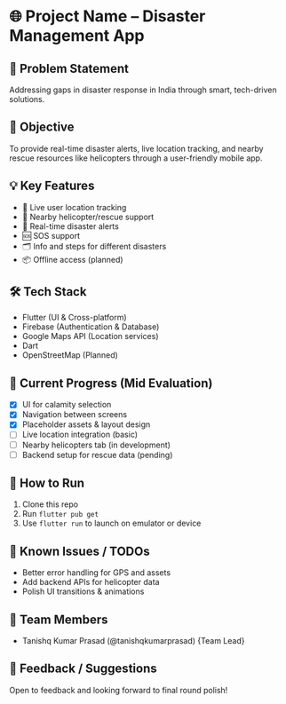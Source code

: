 # 🌐 Project Name – Disaster Management App

## 🚀 Problem Statement
Addressing gaps in disaster response in India through smart, tech-driven solutions.


## 🎯 Objective
To provide real-time disaster alerts, live location tracking, and nearby rescue resources like helicopters through a user-friendly mobile app.

## 💡 Key Features
- 📍 Live user location tracking
- 🚁 Nearby helicopter/rescue support
- 📢 Real-time disaster alerts
- 🆘 SOS support
- 🗂️ Info and steps for different disasters
- 📦 Offline access (planned)

## 🛠️ Tech Stack
- Flutter (UI & Cross-platform)
- Firebase (Authentication & Database)
- Google Maps API (Location services)
- Dart
- OpenStreetMap (Planned)

## 🔄 Current Progress (Mid Evaluation)
- [x] UI for calamity selection
- [x] Navigation between screens
- [x] Placeholder assets & layout design
- [ ] Live location integration (basic)
- [ ] Nearby helicopters tab (in development)
- [ ] Backend setup for rescue data (pending)

## 🔗 How to Run
1. Clone this repo
2. Run `flutter pub get`
3. Use `flutter run` to launch on emulator or device

## 📌 Known Issues / TODOs
- Better error handling for GPS and assets
- Add backend APIs for helicopter data
- Polish UI transitions & animations

## 🧠 Team Members
- Tanishq Kumar Prasad (@tanishqkumarprasad)     {Team Lead}


## 💬 Feedback / Suggestions
Open to feedback and looking forward to final round polish!

